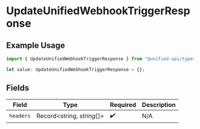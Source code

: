 # UpdateUnifiedWebhookTriggerResponse

## Example Usage

```typescript
import { UpdateUnifiedWebhookTriggerResponse } from "@unified-api/typescript-sdk/sdk/models/operations";

let value: UpdateUnifiedWebhookTriggerResponse = {};
```

## Fields

| Field                      | Type                       | Required                   | Description                |
| -------------------------- | -------------------------- | -------------------------- | -------------------------- |
| `headers`                  | Record<string, *string*[]> | :heavy_check_mark:         | N/A                        |